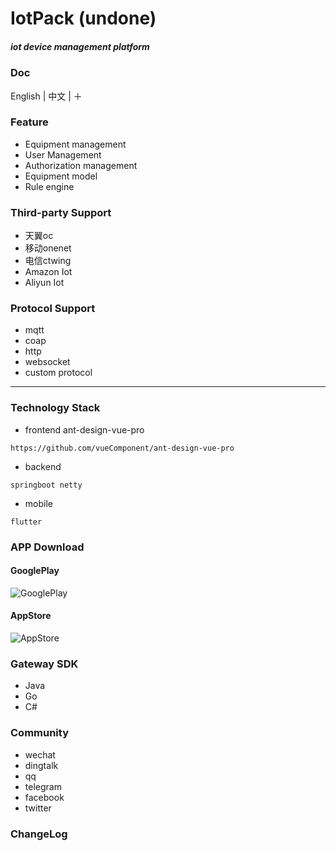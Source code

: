 # IotPack (undone)

##### iot device management platform

### Doc
English | 中文 | ＋

### Feature
- Equipment management
- User Management
- Authorization management
- Equipment model
- Rule engine

### Third-party Support
- 天翼oc
- 移动onenet
- 电信ctwing
- Amazon Iot
- Aliyun Iot

### Protocol Support
- mqtt
- coap
- http
- websocket
- custom protocol

---
### Technology Stack
- frontend  ant-design-vue-pro
```
https://github.com/vueComponent/ant-design-vue-pro
```
- backend 
```
springboot netty
```
- mobile
```
flutter
```

### APP Download
#### GooglePlay
![GooglePlay]("https://raw.githubusercontent.com/DearJingSoftware/iotpack/master/doc/android_qrcode.png")

#### AppStore
![AppStore]("https://raw.githubusercontent.com/DearJingSoftware/iotpack/master/doc/ios_qrcode.png")

### Gateway SDK
- Java
- Go
- C#

### Community
- wechat
- dingtalk
- qq
- telegram
- facebook
- twitter


### ChangeLog
